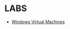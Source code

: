 # LABS

* [Windows Virtual Machines](https://developer.microsoft.com/en-us/microsoft-edge/tools/vms/windows/)
